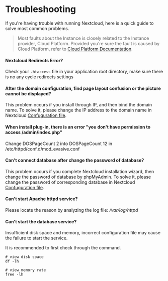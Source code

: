 # Troubleshooting

If you're having trouble with running Nextcloud, here is a quick guide to solve most common problems.

> Most faults about the Instance is closely related to the Instance provider, Cloud Platform. Provided you're sure the fault is caused by Cloud Platform, refer to [Cloud Platform Documentation](https://support.websoft9.com/docs/faq/tech-instance.html).

#### Nextcloud Redirects Error?

Check your `.htaccess` file in your application root directory, make sure there is no any cycle redirects settings

#### After the domain configuration, find page layout confusion or the picture cannot be displayed?

This problem occurs if you install through IP, and then bind the domain name. To solve it, please change the IP address to the domain name in Nextcloud [Confuguration file](/stack-components.html#nextcloud).

#### When install plug-in, there is an error "you don't have permission to access /admin/index.php"

Change DOSPageCount 2 into DOSPageCount 12 in /etc/httpd/conf.d/mod_evasive.conf

#### Can't connect database after change the password of database?

This problem occurs if you complete Nextcloud installation wizard, then change the password of database by phpMyAdmin. To solve it, please change the password of corresponding database in Nextcloud [Confuguration file](/stack-components.html#nextcloud).

#### Can't start Apache httpd service?

Please locate the reason by analyzing the log file: */var/log/httpd*

#### Can't start the database service?

Insufficient disk space and memory, incorrect configuration file may cause the failure to start the service.

It is recommended to first check through the command.

```shell
# view disk space
df -lh

# view memory rate
free -lh
```


